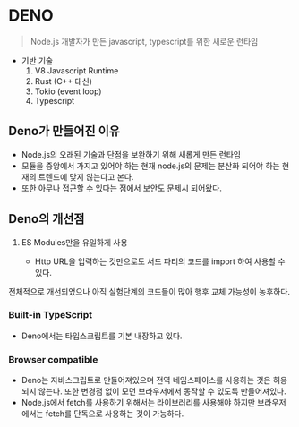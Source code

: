 # DENO

> Node.js 개발자가 만든 javascript, typescript를 위한 새로운 런타임

- 기반 기술
  1. V8 Javascript Runtime
  2. Rust (C++ 대신)
  3. Tokio (event loop)
  4. Typescript

## Deno가 만들어진 이유

- Node.js의 오래된 기술과 단점을 보완하기 위해 새롭게 만든 런타임
- 모듈을 중앙에서 가지고 있어야 하는 현재 node.js의 문제는 분산화 되어야 하는 현재의 트렌드에 맞지 않는다고 본다.
- 또한 아무나 접근할 수 있다는 점에서 보안도 문제시 되어왔다.

## Deno의 개선점

 1. ES Modules만을 유일하게 사용

    - Http URL을 입력하는 것만으로도 서드 파티의 코드를 import 하여 사용할 수 있다.


전체적으로 개선되었으나 아직 실험단계의 코드들이 많아 행후 교체 가능성이 농후하다.

### Built-in TypeScript

- Deno에서는 타입스크립트를 기본 내장하고 있다. 

### Browser compatible

- Deno는 자바스크립트로 만들어져있으며 전역 네임스페이스를 사용하는 것은 허용되지 않는다. 또한 변경점 없이 모던 브라우저에서 동작할 수 있도록 만들어져있다.
- Node.js에서 fetch를 사용하기 위해서는 라이브러리를 사용해야 하지만 브라우저에서는 fetch를 단독으로 사용하는 것이 가능하다.